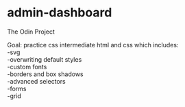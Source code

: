 # admin-dashboard

The Odin Project

Goal: practice css intermediate html and css which includes:\
      -svg\
      -overwriting default styles\
      -custom fonts\
      -borders and box shadows\
      -advanced selectors\
      -forms\
      -grid